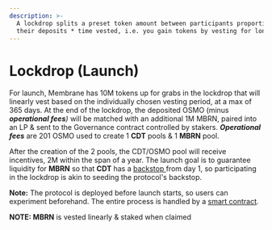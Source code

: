 ```yaml
---
description: >-
  A lockdrop splits a preset token amount between participants proportional to
  their deposits * time vested, i.e. you gain tokens by vesting for longer.
---
```


# Lockdrop (Launch)

For launch, Membrane has 10M tokens up for grabs in the lockdrop that will linearly vest based on the individually chosen vesting period, at a max of 365 days. At the end of the lockdrop, the deposited OSMO (minus _**operational fees**)_ will be matched with an additional 1M MBRN, paired into an LP & sent to the Governance contract controlled by stakers. _**Operational fees**_ are 201 OSMO used to create 1 **CDT** pools & 1 **MBRN** pool.&#x20;

After the creation of the 2 pools, the CDT/OSMO pool will receive incentives, 2M within the span of a year. The launch goal is to guarantee liquidity for **MBRN** so that **CDT** has a [backstop ](risk-management.md#mbrn-auction)from day 1, so participating in the lockdrop is akin to seeding the protocol's backstop.

**Note:** The protocol is deployed before launch starts, so users can experiment beforehand. The entire process is handled by a [smart contract](https://github.com/MembraneFinance/membrane-core/tree/main/contracts/launch).

**NOTE: MBRN** is vested linearly & staked when claimed
